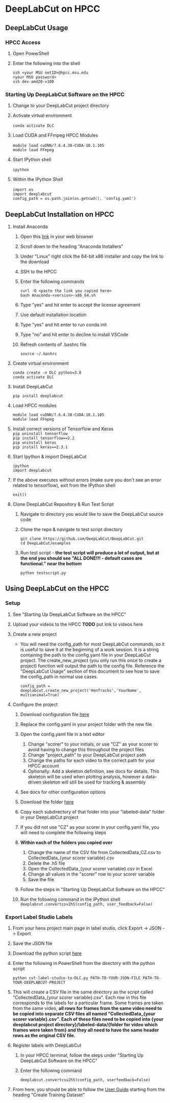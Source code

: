 # DeepLabCut on HPCC

## DeepLabCut Usage

### HPCC Access

 1. Open PowerShell
 2. Enter the following into the shell

	`ssh <your MSU netID>@hpcc.msu.edu`<br>
	`<your MSU password>`<br>
	`ssh dev-amd20-v100`

### Starting Up DeepLabCut Software on the HPCC

1. Change to your DeepLabCut project directory
2. Activate virtual environment<br><br>
	`conda activate DLC`
	
4. Load CUDA and FFmpeg HPCC Modules<br><br>
 	`module load cuDNN/7.6.4.38-CUDA-10.1.105`<br>
	`module load FFmpeg`
	
4. Start IPython shell<br><br>
	`ipython`
	
5. Within the IPython Shell<br><br>
	`import os`<br>
	`import deeplabcut`<br>
	`config_path = os.path.join(os.getcwd(), 'config.yaml')`

## DeepLabCut Installation on HPCC

1. Install Anaconda
	1. Open this [link](https://www.anaconda.com/products/individual#linux) in your web browser
	2. Scroll down to the heading "Anaconda Installers"
	3. Under "Linux" right click the 64-bit x86 installer and copy the link to the download
	4. SSH to the HPCC
	5. Enter the following commands

		`curl -O <paste the link you copied here>`<br>
		`bash Anaconda-<version>-x86_64.sh`
	6. Type "yes" and hit enter to accept the license agreement
	7. Use default installation location
	8. Type "yes" and hit enter to run conda init
	9. Type "no" and hit enter to decline to install VSCode
	10. Refresh contents of .bashrc file
		
		`source ~/.bashrc`

2. Create virtual environment

	`conda create -n DLC python=3.8`<br>
	`conda activate DLC`
	
3. Install DeepLabCut

	`pip install deeplabcut`

4. Load HPCC modules

	`module load cuDNN/7.6.4.38-CUDA-10.1.105`<br>
	`module load FFmpeg`
	
5. Install correct versions of Tensorflow and Keras<br>
	`pip uninstall tensorflow`<br>
        `pip install tensorflow==2.2`<br>
        `pip uninstall keras`<br>
        `pip install keras==2.3.1`
	
6. Start Ipython & import DeepLabCut

	`ipython`<br>
	`import deeplabcut`

7. If the above executes without errors (make sure you don't see an error related to tensorflow), exit from the IPython shell

	`exit()`
	
8. Clone DeepLabCut Repository & Run Test Script

	1. Navigate to directory you would like to save the DeepLabCut 
	   source code
	   
	2. Clone the repo & navigate to test script directory
	
		`git clone https://github.com/DeepLabCut/DeepLabCut.git`<br>
		`cd DeepLabCut/examples`
		
	3. Run test script - **the test script will produce a lot of output, but at the end you should see "ALL DONE!!! - default cases are functional." near the bottom**
	
		`python testscript.py`


## Using DeepLabCut on the HPCC

### Setup

1. See "Starting Up DeepLabCut Software on the HPCC"

2. Upload your videos to the HPCC **TODO** put link to videos here

2. Create a new project
	
	- You will need the config_path for most DeepLabCut commands, so it is useful to
	  save it at the  beginning of a work session. It is a string containing the path to the config.yaml
	  file in your DeepLabCut project. The create_new_project (you only run this once to create a project)
	  function will output the path to the config file. Reference the "DeepLabCut Usage" section of this
	  document to see how to save the config_path in normal use cases.
	
	    `config_path = deeplabcut.create_new_project('HenTracks','YourName', multianimal=True)`
              
3. Configure the project
    
    1. Download configuration file [here](https://drive.google.com/file/d/1rS0mkF33flUWivtDJS4UYNaz4yGjyj4f/view?usp=sharing)
     
    2. Replace the config.yaml in your project folder with the new file
     
    3. Open the config.yaml file in a text editor
     
    	1. Change "scorer" to your initials, or use "CZ" as your scorer to avoid having to change this throughout the project files
    	2. Change "project_path" to your DeepLabCut project path
    	3. Change the paths for each video to the correct path for your HPCC account
    	4. Optionally: Add a skeleton definition, see docs for details. This skeleton will be used when
    	   plotting analysis, however a data-driven skeleton will still be used for tracking & assembly
    	   
   4. See docs for other configuration options
   5. Download the folder [here](https://drive.google.com/drive/folders/1ftkCbHyo9JHMCj1kyE_3FLYNQCTW8oK2?usp=sharing)
   6. Copy each subdirectory of that folder into your "labeled-data" folder in your DeepLabCut project
   7. If you did not use "CZ" as your scorer in your config.yaml file, you will need to complete the following steps
   	1. **Within each of the folders you copied over**
   		1. Change the name of the CSV file from CollectedData_CZ.csv to CollectedData_{your scorer variable}.csv
		2. Delete the .h5 file
		3. Open the CollectedData_{your scorer variable}.csv in Excel
		4. Change all values in the "scorer" row to your scorer variable
		5. Save the file
	2. Follow the steps in "Starting Up DeepLabCut Software on the HPCC"
	3. Run the following command in the IPython shell
		`deeplabcut.convertcsv2h5(config_path, user_feedback=False)`
	
   	 
### Export Label Studio Labels
	
1. From your hens project main page in label studio, click Export -> JSON -> Export
2. Save the JSON file
3. Download the python script [here](https://drive.google.com/file/d/1e3vFUEQjowPxxVXSOJvRZug1C9eCeZ5D/view?usp=sharing)
4. Enter the following in PowerShell from the directory with the python script
	
    `python cvt-label-studio-to-DLC.py PATH-TO-YOUR-JSON-FILE PATH-TO-YOUR-DEEPLABCUT-PROJECT`
	
5. This will create a CSV file in the same directory as the script called "CollectedData_{your scorer variable}.csv". Each row
	in this file corresponds to the labels for a particular frame. Some frames are taken from the same video, **all rows for frames
	from the same video need to be copied into separate CSV files all named "CollectedData_{your scorer variable}.csv". Each of
	these files need to be copied into {your deeplabcut project directory}/labeled-data/{folder for video which frames were taken from}
	and they all need to have the same header rows as the original CSV file.**
6. Register labels with DeepLabCut
		
	1. In your HPCC terminal, follow the steps under "Starting Up DeepLabCut Software on the HPCC"
	2. Enter the following command
	
		`deeplabcut.convertcsv2h5(config_path, userfeedback=False)`
		
7. From here, you should be able to follow the [User Guide](https://github.com/DeepLabCut/DeepLabCut/blob/master/docs/maDLC_UserGuide.md) starting from the heading "Create Training Dataset"

